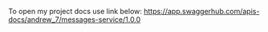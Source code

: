 To open my project docs use link below:
https://app.swaggerhub.com/apis-docs/andrew_7/messages-service/1.0.0
